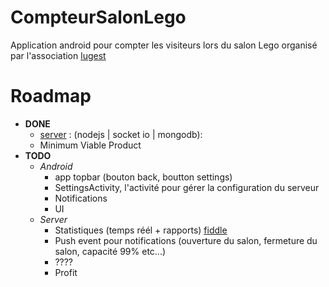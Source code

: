 # CompteurSalonLego

Application android pour compter les visiteurs lors du salon Lego organisé par l'association [lugest]


# Roadmap
- __DONE__
    - [server] : (nodejs | socket io | mongodb): 
    - Minimum Viable Product
- __TODO__
    - _Android_  
        - app topbar (bouton back, boutton settings)
        - SettingsActivity, l'activité pour gérer la configuration du serveur
        - Notifications
        - UI
    - _Server_
        - Statistiques (temps réél + rapports) [fiddle]
        - Push event pour notifications (ouverture du salon, fermeture du salon, capacité 99% etc...)
        - ????
        - Profit


[lugest]: (http://www.lugest.com/)
[server]: https://git.devloop.fr/Jerome/ServerSalonLego
[fiddle]: http://jsfiddle.net/canvasjs/cm1qyk2L/